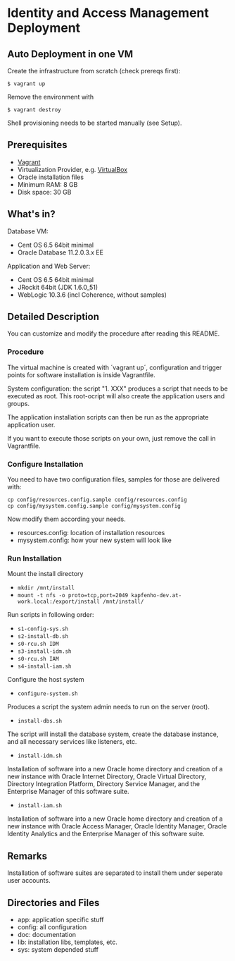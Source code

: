 Identity and Access Management Deployment
=========================================

## Auto Deployment in one VM

Create the infrastructure from scratch (check prereqs first):

    $ vagrant up

Remove the environment with

    $ vagrant destroy

Shell provisioning needs to be started manually (see Setup).


## Prerequisites

* [Vagrant](http://www.vagrantup.com) 
* Virtualization Provider, e.g. [VirtualBox](https://www.virtualbox.org)
* Oracle installation files
* Minimum RAM: 8 GB
* Disk space: 30 GB

## What's in?

Database VM:
* Cent OS 6.5 64bit minimal
* Oracle Database 11.2.0.3.x EE

Application and Web Server:
* Cent OS 6.5 64bit minimal
* JRockit 64bit (JDK 1.6.0\_51)
* WebLogic 10.3.6 (incl Coherence, without samples)


## Detailed Description

You can customize and modify the procedure after reading this README.

### Procedure

The virtual machine is created with ´vagrant up´, configuration and
trigger points for software installation is inside Vagrantfile.

System configuration: the script "1. XXX" produces a script that needs
to be executed as root. This root-ocript will also create the
application users and groups.

The application installation scripts can then be run as the appropriate
application user.

If you want to execute those scripts on your own, just remove the call
in Vagrantfile.

### Configure Installation

You need to have two configuration files, samples for those are
delivered with:

    cp config/resources.config.sample config/resources.config
    cp config/mysystem.config.sample config/mysystem.config

Now modify them according your needs.

* resources.config: location of installation resources
* mysystem.config:  how your new system will look like


### Run Installation

Mount the install directory
* `mkdir /mnt/install`
* `mount -t nfs -o proto=tcp,port=2049 kapfenho-dev.at-work.local:/export/install /mnt/install/`

Run scripts in following order:

* `s1-config-sys.sh`
* `s2-install-db.sh`
* `s0-rcu.sh IDM`
* `s3-install-idm.sh`
* `s0-rcu.sh IAM`
* `s4-install-iam.sh`


Configure the host system

* `configure-system.sh`

Produces a script the system admin needs to run on the server (root).

* `install-dbs.sh`

The script will install the database system, create the database
instance, and all necessary services like listeners, etc.

* `install-idm.sh`

Installation of software into a new Oracle home directory and creation
of a new instance with Oracle Internet Directory, Oracle Virtual
Directory, Directory Integration Platform, Directory Service
Manager, and the Enterprise Manager of this software suite.

* `install-iam.sh`

Installation of software into a new Oracle home directory and creation
of a new instance with Oracle Access Manager, Oracle Identity Manager,
Oracle Identity Analytics and the Enterprise Manager of this software 
suite.


## Remarks

Installation of software suites are separated to install them under
seperate user accounts.

## Directories and Files

* app:      application specific stuff
* config:   all configuration 
* doc:      documentation
* lib:      installation libs, templates, etc.
* sys:      system depended stuff

